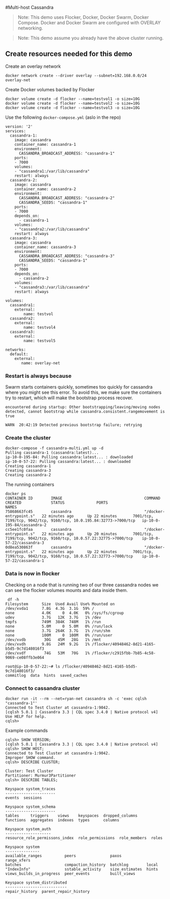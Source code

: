 #Multi-host Cassandra

> Note: This demo uses Flocker, Docker, Docker Swarm, Docker Compose. Docker and Docker Swarm are configured with OVERLAY networking.

> Note: This demo assume you already have the above cluster running.

## Create resources needed for this demo

Create an overlay network
```
docker network create --driver overlay --subnet=192.168.0.0/24 overlay-net
```

Create Docker volumes backed by Flocker
```
docker volume create -d flocker --name=testvol1 -o size=10G
docker volume create -d flocker --name=testvol2 -o size=10G
docker volume create -d flocker --name=testvol3 -o size=10G
```

Use the following `docker-compose.yml` (aslo in the repo)
```
version: '2'
services:
  cassandra-1:
    image: cassandra
    container_name: cassandra-1
    environment:
      CASSANDRA_BROADCAST_ADDRESS: "cassandra-1"
    ports:
    - 7000
    volumes:
    - "cassandra1:/var/lib/cassandra"
    restart: always
  cassandra-2:
    image: cassandra
    container_name: cassandra-2
    environment:
      CASSANDRA_BROADCAST_ADDRESS: "cassandra-2"
      CASSANDRA_SEEDS: "cassandra-1"
    ports:
    - 7000
    depends_on:
      - cassandra-1
    volumes:
    - "cassandra2:/var/lib/cassandra"
    restart: always
  cassandra-3:
    image: cassandra
    container_name: cassandra-3
    environment:
      CASSANDRA_BROADCAST_ADDRESS: "cassandra-3"
      CASSANDRA_SEEDS: "cassandra-1"
    ports:
    - 7000
    depends_on:
      - cassandra-2
    volumes:
    - "cassandra3:/var/lib/cassandra"
    restart: always

volumes:
  cassandra1:
    external:
        name: testvol
  cassandra2:
    external:
        name: testvol4
  cassandra3:
    external:
        name: testvol5

networks:
  default:
    external:
       name: overlay-net
```

### Restart is always because

Swarm starts containers quickly, sometimes too quickly for cassandra where you might see this error.
To avoid this, we make sure the containers try to restart, which will make the bootstrap process recover.

```
encountered during startup: Other bootstrapping/leaving/moving nodes detected, cannot bootstrap while cassandra.consistent.rangemovement is true

WARN  20:42:19 Detected previous bootstrap failure; retrying
```

### Create the cluster

```
docker-compose -f cassandra-multi.yml up -d
Pulling cassandra-1 (cassandra:latest)...
ip-10-0-195-84: Pulling cassandra:latest... : downloaded
ip-10-0-57-22: Pulling cassandra:latest... : downloaded
Creating cassandra-1
Creating cassandra-3
Creating cassandra-2
```

The running containers
```
docker ps
CONTAINER ID        IMAGE                                    COMMAND                  CREATED             STATUS              PORTS                                                                 NAMES
75868663fc45        cassandra                                "/docker-entrypoint.s"   22 minutes ago      Up 22 minutes       7001/tcp, 7199/tcp, 9042/tcp, 9160/tcp, 10.0.195.84:32773->7000/tcp   ip-10-0-195-84/cassandra-2
cc5ee1fc0faa        cassandra                                "/docker-entrypoint.s"   22 minutes ago      Up 20 minutes       7001/tcp, 7199/tcp, 9042/tcp, 9160/tcp, 10.0.57.22:32775->7000/tcp    ip-10-0-57-22/cassandra-3
0d8ea530863f        cassandra                                "/docker-entrypoint.s"   22 minutes ago      Up 22 minutes       7001/tcp, 7199/tcp, 9042/tcp, 9160/tcp, 10.0.57.22:32773->7000/tcp    ip-10-0-57-22/cassandra-1
```

### Data is now in flocker

Checking on a node that is running two of our three cassandra nodes we can see the flocker volumes mounts and data inside them.

```
 df -h
Filesystem      Size  Used Avail Use% Mounted on
/dev/xvda1      7.8G  4.3G  3.1G  59% /
none            4.0K     0  4.0K   0% /sys/fs/cgroup
udev            3.7G   12K  3.7G   1% /dev
tmpfs           749M  384K  748M   1% /run
none            5.0M     0  5.0M   0% /run/lock
none            3.7G  264K  3.7G   1% /run/shm
none            100M     0  100M   0% /run/user
/dev/xvdb        30G   45M   28G   1% /mnt
/dev/xvdh       9.8G   24M  9.2G   1% /flocker/40948462-8d21-4165-b5d5-9c7d148016f3
/dev/xvdf        74G   53M   70G   1% /flocker/c2915fbb-7b85-4c58-9069-ce08ffb3e064
```

```
root@ip-10-0-57-22:~# ls /flocker/40948462-8d21-4165-b5d5-9c7d148016f3/
commitlog  data  hints  saved_caches
```

### Connect to cassandra cluster

```
docker run -it --rm --net=ryan-net cassandra sh -c 'exec cqlsh "cassandra-1"'
Connected to Test Cluster at cassandra-1:9042.
[cqlsh 5.0.1 | Cassandra 3.3 | CQL spec 3.4.0 | Native protocol v4]
Use HELP for help.
cqlsh>
```

Example commands
```
cqlsh> SHOW VERSION;
[cqlsh 5.0.1 | Cassandra 3.3 | CQL spec 3.4.0 | Native protocol v4]
cqlsh> SHOW HOST;
Connected to Test Cluster at cassandra-1:9042.
Improper SHOW command.
cqlsh> DESCRIBE CLUSTER;

Cluster: Test Cluster
Partitioner: Murmur3Partitioner
cqlsh> DESCRIBE TABLES;

Keyspace system_traces
----------------------
events  sessions

Keyspace system_schema
----------------------
tables     triggers    views    keyspaces  dropped_columns
functions  aggregates  indexes  types      columns

Keyspace system_auth
--------------------
resource_role_permissons_index  role_permissions  role_members  roles

Keyspace system
---------------
available_ranges          peers               paxos           range_xfers
batches                   compaction_history  batchlog        local
"IndexInfo"               sstable_activity    size_estimates  hints
views_builds_in_progress  peer_events         built_views

Keyspace system_distributed
---------------------------
repair_history  parent_repair_history
```
